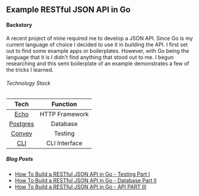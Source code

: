 ## Example RESTful JSON API in Go

#### Backstory
A recent project of mine required me to develop a JSON API. Since Go is my current language of choice I decided to use it in building the API. I first set out to find some example apps or boilerplates. However, with Go being the language that it is I didn't find anything that stood out to me. I begun researching and this semi boilerplate of an example demonstrates a few of the tricks I learned.

###### Technology Stack

| Tech | Function |
|:----:|:--------:|
| [Echo](https://github.com/labstack/echo) | HTTP Framework |
| [Postgres](https://www.postgresql.org/) | Database |
| [Convey](https://github.com/smartystreets/goconvey) | Testing |
| [CLI](https://gopkg.in/urfave/cli.v1) | CLI Interface |

##### Blog Posts
* [How To Build a RESTful JSON API in Go - Testing Part I]()
* [How To Build a RESTful JSON API in Go - Database Part II]()
* [How To Build a RESTful JSON API in Go - API PART III]()
